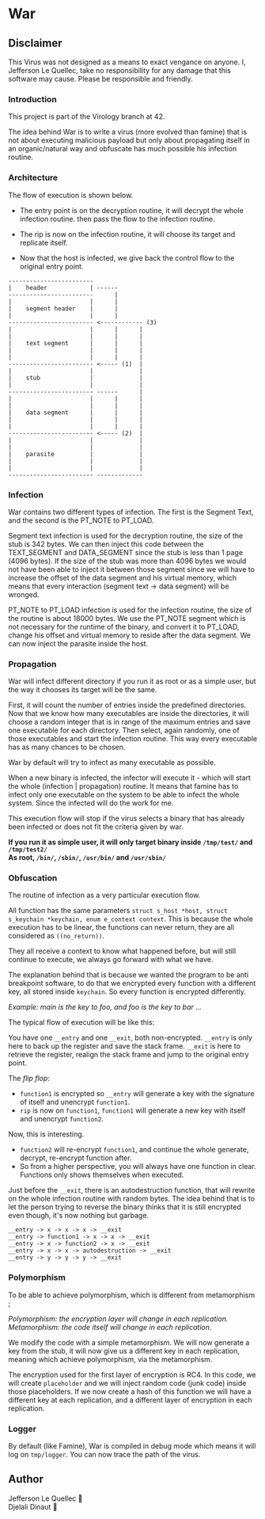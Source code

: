 # War 

## Disclaimer

This Virus was not designed as a means to exact vengance on anyone.
I, Jefferson Le Quellec, take no responsibility for any damage that this software may cause.
Please be responsible and friendly.

### Introduction

This project is part of the Virology branch at 42.

The idea behind War is to write a virus  (more evolved than famine) that is not about executing malicious payload but only about propagating itself in an organic/natural way and obfuscate has much possible his infection routine.

### Architecture

The flow of execution is shown below.

- The entry point is on the decryption routine, it will decrypt the whole infection routine. then pass the flow to the infection routine.

- The rip is now on the infection routine, it will choose its target and replicate itself.

- Now that the host is infected, we give back the control flow to the original entry point.
```
------------------------
|    header            | ------
------------------------      |
|                      |      |
|    segment header    |      |
|                      |      |
------------------------ <------------ (3)
|                      |      |      |
|                      |      |      |
|    text segment      |      |      |
|                      |      |      |
|                      |      |      |
------------------------ <----- (1)  |
|                      |             |
|    stub              |             |
|                      |             |
------------------------ ------      |
|                      |      |      |
|                      |      |      |
|    data segment      |      |      |
|                      |      |      |
|                      |      |      |
------------------------ <----- (2)  |
|                      |             |
|                      |             |
|    parasite          |             |
|                      |             |
|                      |             |
------------------------ -------------
```

### Infection

War contains two different types of infection. The first is the Segment Text, and the second is the PT_NOTE to PT_LOAD.

Segment text infection is used for the decryption routine, the size of the stub is 342 bytes. We can then inject this code between the TEXT_SEGMENT and DATA_SEGMENT since the stub is less than 1 page (4096 bytes).
If the size of the stub was more than 4096 bytes we would not have been able to inject it between those segment since we will have to increase the offset of the data segment and his virtual memory, which means that every interaction (segment text -> data segment) will be wronged.

PT_NOTE to PT_LOAD infection is used for the infection routine, the size of the routine is about 18000 bytes. We use the PT_NOTE segment which is not necessary for the runtime of the binary, and convert it to PT_LOAD, change his offset and virtual memory to reside after the data segment.
We can now inject the parasite inside the host.

### Propagation

War will infect different directory if you run it as root or as a simple user, but the way it chooses its target will be the same.

First, it will count the number of entries inside the predefined directories. Now that we know how many executables are inside the directories, it will choose a random integer that is in range of the maximum entries and save one executable for each directory. Then select, again randomly, one of those executables and start the infection routine. This way every executable has as many chances to be chosen.

War by default will try to infect as many executable as possible.

When a new binary is infected, the infector will execute it - which will start the whole (infection | propagation) routine. It means that famine has to infect only one executable on the system to be able to infect the whole system. Since the infected will do the work for me.

This execution flow will stop if the virus selects a binary that has already been infected or does not fit the criteria given by war.

**If you run it as simple user, it will only target binary inside `/tmp/test/` and `/tmp/test2/`**  
**As root, `/bin/`, `/sbin/`,  `/usr/bin/` and `/usr/sbin/`**

### Obfuscation

The routine of infection as a very particular execution flow.

All function has the same parameters `struct s_host *host, struct s_keychain *keychain, enum e_context context`.
This is because the whole execution has to be linear, the functions can never return, they are all considered as `((no_return))`.

They all receive a context to know what happened before, but will still continue to execute, we always go forward with what we have.

The explanation behind that is because we wanted the program to be anti breakpoint software, to do that we encrypted every function with a different key, all stored inside `keychain`.
So every function is encrypted differently.

*Example: main is the key to foo, and foo is the key to bar ...*

The typical flow of execution will be like this:

You have one `__entry` and one `__exit`, both non-encrypted.
`__entry` is only here to back up the register and save the stack frame. 
`__exit` is here to retrieve the register, realign the stack frame and jump to the original entry point.

The *flip flop*:
- `function1` is encrypted so `__entry` will generate a key with the signature of itself and unencrypt `function1`.
- `rip` is now on `function1`, `function1` will generate a new key with itself and unencrypt `function2`.

Now, this is interesting.

- `function2` will re-encrypt `function1`, and continue the whole generate, decrypt, re-encrypt function after.
- So from a higher perspective, you will always have one function in clear. Functions only shows themselves when executed.

Just before the `__exit`, there is an autodestruction function, that will rewrite on the whole infection routine with random bytes.
The idea behind that is to let the person trying to reverse the binary thinks that it is still encrypted even though, it's now nothing but garbage.

```
__entry -> x -> x -> x -> __exit
__entry -> function1 -> x -> x -> __exit
__entry -> x -> function2 -> x -> __exit
__entry -> x -> x -> autodestruction -> __exit
__entry -> y -> y -> y -> __exit
```

### Polymorphism

To be able to achieve polymorphism, which is different from metamorphism ;

*Polymorphism: the encryption layer will change in each replication.*
*Metamorphism: the code itself will change in each replication.*

We modify the code with a simple metamorphism. We will now generate a key from the stub, it will now give us a different key in each replication, meaning which achieve polymorphism, via the metamorphism.

The encryption used for the first layer of encryption is RC4. In this code, we will create `placeholder` and we will inject random code (junk code) inside those placeholders. If we now create a hash of this function we will have a different key at each replication, and a different layer of encryption in each replication.

### Logger

By default (like Famine), War is compiled in debug mode which means it will log on `tmp/logger`. You can now trace the path of the virus.

## Author

Jefferson Le Quellec 🐜  
Djelali Dinaut 🐜 
